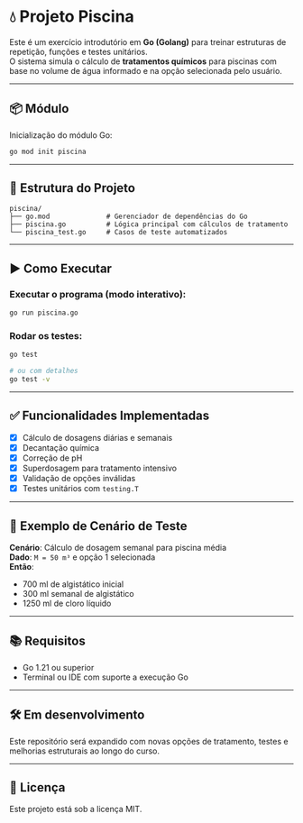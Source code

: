 # 💧 Projeto Piscina

Este é um exercício introdutório em **Go (Golang)** para treinar estruturas de repetição, funções e testes unitários.  
O sistema simula o cálculo de **tratamentos químicos** para piscinas com base no volume de água informado e na opção selecionada pelo usuário.

---

## 📦 Módulo

Inicialização do módulo Go:

```bash
go mod init piscina
```

---

## 📁 Estrutura do Projeto

```
piscina/
├── go.mod              # Gerenciador de dependências do Go
├── piscina.go          # Lógica principal com cálculos de tratamento
└── piscina_test.go     # Casos de teste automatizados
```

---

## ▶️ Como Executar

### Executar o programa (modo interativo):

```bash
go run piscina.go
```

### Rodar os testes:

```bash
go test

# ou com detalhes
go test -v
```

---

## ✅ Funcionalidades Implementadas

- [x] Cálculo de dosagens diárias e semanais
- [x] Decantação química
- [x] Correção de pH
- [x] Superdosagem para tratamento intensivo
- [x] Validação de opções inválidas
- [x] Testes unitários com `testing.T`

---

## 🧪 Exemplo de Cenário de Teste

**Cenário**: Cálculo de dosagem semanal para piscina média  
**Dado**: `M = 50 m³` e opção 1 selecionada  
**Então**:
- 700 ml de algistático inicial
- 300 ml semanal de algistático
- 1250 ml de cloro líquido

---

## 📚 Requisitos

- Go 1.21 ou superior
- Terminal ou IDE com suporte a execução Go

---

## 🛠️ Em desenvolvimento

Este repositório será expandido com novas opções de tratamento, testes e melhorias estruturais ao longo do curso.

---

## 📄 Licença

Este projeto está sob a licença MIT.
